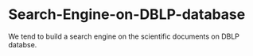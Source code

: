 # Search-Engine-on-DBLP-database
We tend to build a search engine on the scientific documents on DBLP databse.
